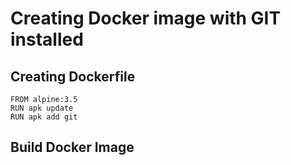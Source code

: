 # Creating Docker image with GIT installed

## Creating Dockerfile
```
FROM alpine:3.5
RUN apk update  
RUN apk add git
```

## Build Docker Image
```

